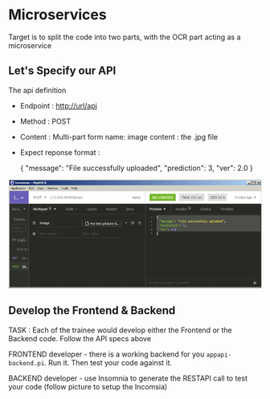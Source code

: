 # Microservices

Target is to split the code into two parts, with the OCR part acting as a microservice

## Let's Specify our API

  The api definition
  
* Endpoint : <http://url/api>
* Method : POST
* Content : Multi-part form
          name: image
          content : the .jpg file
* Expect reponse format :

     {
          "message": "File successfully uploaded",
          "prediction": 3,
          "ver": 2.0
     }

![APIspecification](APIspecs.jpg)

## Develop the Frontend & Backend

TASK : Each of the trainee would develop either the Frontend or the Backend code.  Follow the API specs above

FRONTEND developer - there is a working backend for you <code>appapi-backend.pi</code>.  Run it.  Then test your code against it.

BACKEND developer - use Insomnia to generate the RESTAPI call to test your code (follow picture to setup the Incomsia)

